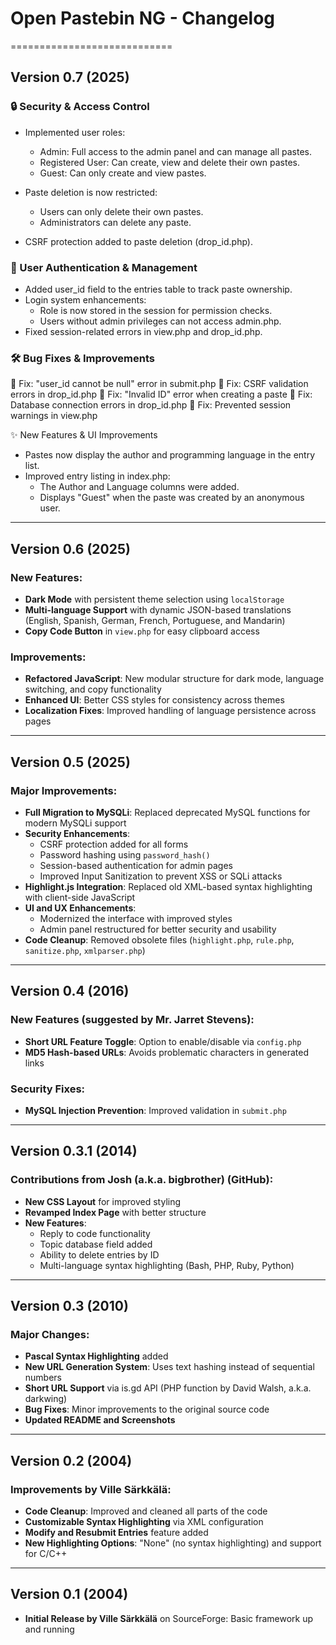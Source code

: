 # Open Pastebin NG - Changelog
============================

## Version 0.7 (2025)
### 🔒 Security & Access Control
- Implemented user roles:
    - Admin: Full access to the admin panel and can manage all pastes.
    - Registered User: Can create, view and delete their own pastes.
    - Guest: Can only create and view pastes.
- Paste deletion is now restricted:
    - Users can only delete their own pastes.
    - Administrators can delete any paste.

- CSRF protection added to paste deletion (drop_id.php).

### 👤 User Authentication & Management
- Added user_id field to the entries table to track paste ownership.
- Login system enhancements:
    - Role is now stored in the session for permission checks.
    - Users without admin privileges can not access admin.php.
- Fixed session-related errors in view.php and drop_id.php.

### 🛠️ Bug Fixes & Improvements
🐛 Fix: "user_id cannot be null" error in submit.php
🐛 Fix: CSRF validation errors in drop_id.php
🐛 Fix: "Invalid ID" error when creating a paste
🐛 Fix: Database connection errors in drop_id.php
🐛 Fix: Prevented session warnings in view.php

✨ New Features & UI Improvements
- Pastes now display the author and programming language in the entry list.
- Improved entry listing in index.php:
    - The Author and Language columns were added.
    - Displays "Guest" when the paste was created by an anonymous user.

---

## Version 0.6 (2025)
### New Features:
- **Dark Mode** with persistent theme selection using `localStorage`
- **Multi-language Support** with dynamic JSON-based translations (English, Spanish, German, French, Portuguese, and Mandarin)
- **Copy Code Button** in `view.php` for easy clipboard access

### Improvements:
- **Refactored JavaScript**: New modular structure for dark mode, language switching, and copy functionality
- **Enhanced UI**: Better CSS styles for consistency across themes
- **Localization Fixes**: Improved handling of language persistence across pages

---

## Version 0.5 (2025)
### Major Improvements:
- **Full Migration to MySQLi**: Replaced deprecated MySQL functions for modern MySQLi support
- **Security Enhancements**:
  - CSRF protection added for all forms
  - Password hashing using `password_hash()`
  - Session-based authentication for admin pages
  - Improved Input Sanitization to prevent XSS or SQLi attacks
- **Highlight.js Integration**: Replaced old XML-based syntax highlighting with client-side JavaScript
- **UI and UX Enhancements**:
  - Modernized the interface with improved styles
  - Admin panel restructured for better security and usability
- **Code Cleanup**: Removed obsolete files (`highlight.php`, `rule.php`, `sanitize.php`, `xmlparser.php`)

---

## Version 0.4 (2016)
### New Features (suggested by Mr. Jarret Stevens):
- **Short URL Feature Toggle**: Option to enable/disable via `config.php`
- **MD5 Hash-based URLs**: Avoids problematic characters in generated links

### Security Fixes:
- **MySQL Injection Prevention**: Improved validation in `submit.php`

---

## Version 0.3.1 (2014)
### Contributions from Josh (a.k.a. bigbrother) (GitHub):
- **New CSS Layout** for improved styling
- **Revamped Index Page** with better structure
- **New Features**:
  - Reply to code functionality
  - Topic database field added
  - Ability to delete entries by ID
  - Multi-language syntax highlighting (Bash, PHP, Ruby, Python)

---

## Version 0.3 (2010)
### Major Changes:
- **Pascal Syntax Highlighting** added
- **New URL Generation System**: Uses text hashing instead of sequential numbers
- **Short URL Support** via is.gd API (PHP function by David Walsh, a.k.a. darkwing)
- **Bug Fixes**: Minor improvements to the original source code
- **Updated README and Screenshots**

---

## Version 0.2 (2004)
### Improvements by Ville Särkkälä:
- **Code Cleanup**: Improved and cleaned all parts of the code
- **Customizable Syntax Highlighting** via XML configuration
- **Modify and Resubmit Entries** feature added
- **New Highlighting Options**: "None" (no syntax highlighting) and support for C/C++

---

## Version 0.1 (2004)
- **Initial Release by Ville Särkkälä** on SourceForge: Basic framework up and running
